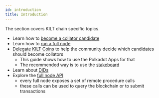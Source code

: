 ```yaml
---
id: introduction
title: Introduction
---
```


The section covers KILT chain specific topics.

* Learn how to [become a collator candidate](collator)
* Learn how to [run a full node](fullnode)
* [Delegate KILT Coins](delegator) to help the community decide which candidates should become collators
  * This guide shows how to use the Polkadot Apps for that
  * The recommended way is to use the [stakeboard](https://stakeboard.kilt.io)
* Learn about [DIDs](did)
* Explore the [full node API](custom-rpc)
	* every full node exposes a set of remote procedure calls
	* these calls can be used to query the blockchain or to submit transactions
